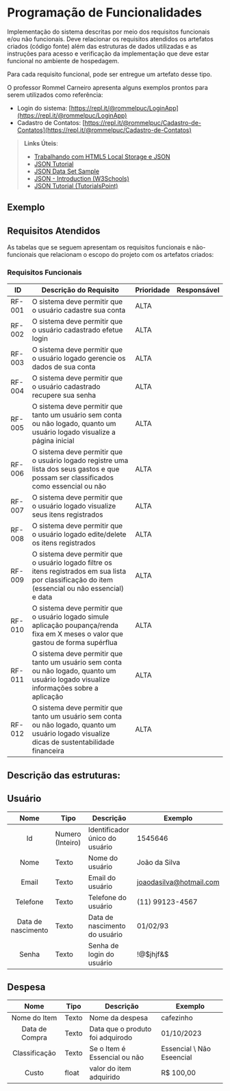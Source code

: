 # Programação de Funcionalidades

Implementação do sistema descritas por meio dos requisitos funcionais e/ou não funcionais. Deve relacionar os requisitos atendidos os artefatos criados (código fonte) além das estruturas de dados utilizadas e as instruções para acesso e verificação da implementação que deve estar funcional no ambiente de hospedagem.

Para cada requisito funcional, pode ser entregue um artefato desse tipo.

O professor Rommel Carneiro apresenta alguns exemplos prontos para serem utilizados como referência:
- Login do sistema: [https://repl.it/@rommelpuc/LoginApp](https://repl.it/@rommelpuc/LoginApp) 
- Cadastro de Contatos: [https://repl.it/@rommelpuc/Cadastro-de-Contatos](https://repl.it/@rommelpuc/Cadastro-de-Contatos)


> **Links Úteis**:
>
> - [Trabalhando com HTML5 Local Storage e JSON](https://www.devmedia.com.br/trabalhando-com-html5-local-storage-e-json/29045)
> - [JSON Tutorial](https://www.w3resource.com/JSON)
> - [JSON Data Set Sample](https://opensource.adobe.com/Spry/samples/data_region/JSONDataSetSample.html)
> - [JSON - Introduction (W3Schools)](https://www.w3schools.com/js/js_json_intro.asp)
> - [JSON Tutorial (TutorialsPoint)](https://www.tutorialspoint.com/json/index.htm)

## Exemplo

## Requisitos Atendidos

As tabelas que se seguem apresentam os requisitos funcionais e não-funcionais que relacionam o escopo do projeto com os artefatos criados:

### Requisitos Funcionais

|ID    | Descrição do Requisito  | Prioridade | Responsável |
|------|-----------------------------------------|----|----|
|RF-001| O sistema deve permitir que o usuário cadastre sua conta| ALTA |
|RF-002| O sistema deve permitir que o usuário cadastrado efetue login| ALTA |
|RF-003| O sistema deve permitir que o usuário logado gerencie os dados de sua conta| ALTA |
|RF-004| O sistema deve permitir que o usuário cadastrado recupere sua senha| ALTA |
|RF-005| O sistema deve permitir que tanto um usuário sem conta ou não logado, quanto um usuário logado visualize a página inicial| ALTA |
|RF-006| O sistema deve permitir que o usuário logado registre uma lista dos seus gastos e que possam ser classificados como essencial ou não| ALTA |
|RF-007| O sistema deve permitir que o usuário logado visualize seus itens registrados| ALTA |
|RF-008| O sistema deve permitir que o usuário logado edite/delete os itens registrados| ALTA |
|RF-009| O sistema deve permitir que o usuário logado filtre os itens registrados em sua lista por classificação do item (essencial ou não essencial) e data| ALTA |
|RF-010| O sistema deve permitir que o usuário logado simule aplicação poupança/renda fixa em X meses o valor que gastou de forma supérflua| ALTA |
|RF-011| O sistema deve permitir que tanto um usuário sem conta ou não logado, quanto um usuário logado visualize informações sobre a aplicação| ALTA |
|RF-012| O sistema deve permitir que tanto um usuário sem conta ou não logado, quanto um usuário logado visualize dicas de sustentabilidade financeira| ALTA |

## Descrição das estruturas:

## Usuário
|  **Nome**      | **Tipo**          | **Descrição**                             | **Exemplo**                                    |
|:--------------:|-------------------|-------------------------------------------|------------------------------------------------|
| Id             | Numero (Inteiro)  | Identificador único do usuário            | 1545646                                              |
| Nome        | Texto             | Nome do usuário                         | João da Silva                                 |
| Email      | Texto             | Email do usuário                      | joaodasilva@hotmail.com                           |
| Telefone  | Texto  | Telefone do usuário | (11) 99123-4567                                     |
| Data de nascimento  | Texto  | Data de nascimento do usuário | 01/02/93                                         |
| Senha  | Texto  | Senha de login do usuário | !@$jhjf&$                                      |


## Despesa
|  **Nome**      | **Tipo**          | **Descrição**                             | **Exemplo**                                    |
|:--------------:|-------------------|-------------------------------------------|------------------------------------------------|
| Nome do Item   | Texto             | Nome da despesa                           | cafezinho                                      |
| Data de Compra | Texto             | Data que o produto foi adquirodo          | 01/10/2023                                     |
| Classificação  | Texto             | Se o Item é Essencial ou não              | Essencial \ Não Eseencial                      |
| Custo          | float             | valor do item adquirido                   | R$ 100,00                                      |
